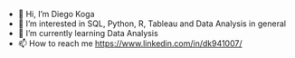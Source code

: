 - 👋 Hi, I’m Diego Koga
- 👀 I’m interested in SQL, Python, R, Tableau and Data Analysis in general
- 🌱 I’m currently learning Data Analysis
- 📫 How to reach me https://www.linkedin.com/in/dk941007/

<!---
941007/941007 is a ✨ special ✨ repository because its `README.md` (this file) appears on your GitHub profile.
You can click the Preview link to take a look at your changes.
--->
